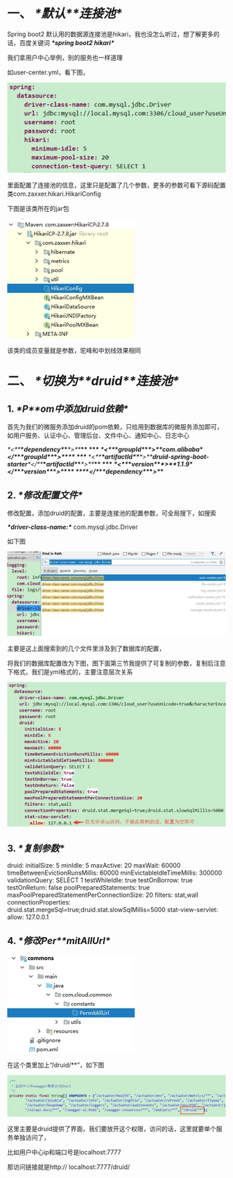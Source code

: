 # **一、** ***\*默认\*******\*连接池\****

Spring boot2 默认用的数据源连接池是hikari，我也没怎么听过，想了解更多的话，百度关键词 ***\*spring boot2 hikari\****

我们拿用户中心举例，别的服务也一样道理

如user-center.yml，看下图，

![img](./img/wps154.jpg) 

里面配置了连接池的信息，这里只是配置了几个参数，更多的参数可看下源码配置类com.zaxxer.hikari.HikariConfig

下图是该类所在的jar包

![img](./img/wps155.jpg) 

该类的成员变量就是参数，驼峰和中划线效果相同

 

# **二、** ***\*切换为\*******\*druid\*******\*连接池\****

## **1.** ***\*P\*******\*om中添加druid依赖\****

首先为我们的微服务添加druid的pom依赖，只给用到数据库的微服务添加即可，如用户服务、认证中心、管理后台、文件中心、通知中心、日志中心

***\**<\**\******\**dependency\**\******\**>\**\******\**
\**\***  ***\**<\**\******\**groupId\**\******\**>\**\***com.alibaba***\**</\**\******\**groupId\**\******\**>\**\******\**
\**\***  ***\**<\**\******\**artifactId\**\******\**>\**\***druid-spring-boot-starter***\**</\**\******\**artifactId\**\******\**>\**\******\**
\**\***  ***\**<\**\******\**version\**\******\**>\**\***1.1.9***\**</\**\******\**version\**\******\**>\**\******\**
\**\******\**</\**\******\**dependency\**\******\**>\**\***

## **2.** ***\*修改配置文件\****

修改配置，添加druid的配置，主要是连接池的配置参数，可全局搜下，如搜索

***\*driver-class-name:\**** com.mysql.jdbc.Driver

如下图

![img](./img/wps156.jpg) 

主要是这上面搜索到的几个文件里涉及到了数据库的配置，

将我们的数据库配置改为下图，图下面第三节我提供了可复制的参数，复制后注意下格式，我们是yml格式的，主要注意层次关系

![img](./img/wps157.jpg) 

## **3.** ***\*复制参数\****

druid:
 initialSize: 5
 minIdle: 5
 maxActive: 20
 maxWait: 60000
 timeBetweenEvictionRunsMillis: 60000
 minEvictableIdleTimeMillis: 300000
 validationQuery: SELECT 1
 testWhileIdle: true
 testOnBorrow: true
 testOnReturn: false
 poolPreparedStatements: true
 maxPoolPreparedStatementPerConnectionSize: 20
 filters: stat,wall
 connectionProperties: druid.stat.mergeSql=true;druid.stat.slowSqlMillis=5000
 stat-view-servlet:
  allow: 127.0.0.1

 

## **4.** ***\*修改Per\*******\*mitAllUrl\****

![img](./img/wps158.jpg) 

在这个类里加上“/druid/**”，如下图

![img](./img/wps159.jpg) 

这里主要是druid提供了界面，我们要放开这个权限，访问的话，这里就要单个服务单独访问了，

比如用户中心ip和端口号是localhost:7777

那访问链接就是http:// localhost:7777/druid/

 

 

 